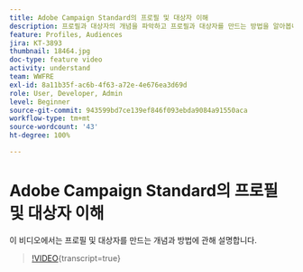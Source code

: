 ```yaml
---
title: Adobe Campaign Standard의 프로필 및 대상자 이해
description: 프로필과 대상자의 개념을 파악하고 프로필과 대상자를 만드는 방법을 알아봅니다.
feature: Profiles, Audiences
jira: KT-3893
thumbnail: 18464.jpg
doc-type: feature video
activity: understand
team: WWFRE
exl-id: 8a11b35f-ac6b-4f63-a72e-4e676ea3d69d
role: User, Developer, Admin
level: Beginner
source-git-commit: 943599bd7ce139ef846f093ebda9084a91550aca
workflow-type: tm+mt
source-wordcount: '43'
ht-degree: 100%

---
```


# Adobe Campaign Standard의 프로필 및 대상자 이해

이 비디오에서는 프로필 및 대상자를 만드는 개념과 방법에 관해 설명합니다.

>[!VIDEO](https://video.tv.adobe.com/v/18464?learn=on){transcript=true}
